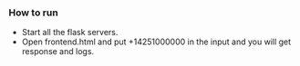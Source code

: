 ### How to run

- Start all the flask servers.
- Open frontend.html and put +14251000000 in the input and you will get response and logs.
